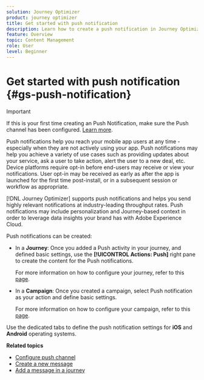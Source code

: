 ```yaml
---
solution: Journey Optimizer
product: journey optimizer
title: Get started with push notification
description: Learn how to create a push notification in Journey Optimizer
feature: Overview
topic: Content Management
role: User
level: Beginner
---
```

# Get started with push notification {#gs-push-notification}

>[!IMPORTANT]
>
>If this is your first time creating an Push Notification, make sure the Push channel has been configured. [Learn more](push-gs.md).

Push notifications help you reach your mobile app users at any time - especially when they are not actively using your app. Push notifications may help you achieve a variety of use cases such as providing updates about your service, ask a user to take action, alert the user to a new deal, etc. Device platforms require opt-in before end-users may receive or view your notifications. User opt-in may be received as early as after the app is launched for the first time post-install, or in a subsequent session or workflow as appropriate. 

[!DNL Journey Optimizer] supports push notifications and helps you send highly relevant notifications at industry-leading throughput rates. Push notifications may include personalization and Journey-based context in order to leverage data insights your brand has with Adobe Experience Cloud.

Push notifications can be created:

* In a **Journey**: Once you added a Push activity in your journey, and defined basic settings, use the **[!UICONTROL Actions: Push]** right pane to create the content for the Push notifications. 

    For more information on how to configure your journey, refer to this [page](../building-journeys/journey-gs.md).

* In a **Campaign**: Once you created a campaign, select Push notification as your action and define basic settings. 

    For more information on how to configure your campaign, refer to this [page](../campaigns/create-campaign.md#configure).

Use the dedicated tabs to define the push notification settings for **iOS** and **Android** operating systems.


**Related topics**

<!--
* [Understand push notification flow](push-gs.md)
-->
* [Configure push channel](push-gs.md)
* [Create a new message](get-started-content.md)
* [Add a message in a journey](../building-journeys/journeys-message.md)